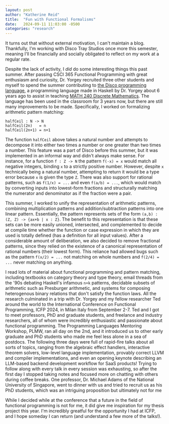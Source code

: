 ```yaml
---
layout: post
author: "Katherine Reid"
title:  "Fun with Functional Formalisms"
date:   2024-09-11 11:03:00 -0500
categories: "research"
---
```


It turns out that without external motivation, I can't maintain a blog. Thankfully, I'm working with Disco Tray Studios once more this semester, meaning I'll be financially and socially obligated to reflect on my work at a regular rate.

Despite the lack of activity, I _did_ do some interesting things this past summer. After passing CSCI 365 Functional Programming with great enthusiasm and curiosity, Dr. Yorgey recruited three other students and myself to spend the summer contributing to [the Disco programming language](https://github.com/disco-lang/disco), a programming language made in Haskell by Dr. Yorgey about 6 years ago to assist in teaching [MATH 240 Discrete Mathematics](https://hendrix-cs.github.io/math240). The language has been used in the classroom for 3 years now, but there are still many improvements to be made. Specifically, I worked on formalizing arithmetic pattern matching:

```disco
halfCeil : N -> N
halfCeil(2n)   = n
halfCeil(2n+1) = n+1
```

The function `halfCeil` above takes a natural number and attempts to decompose it into either two times a number or one greater than two times a number. This feature was a part of Disco before this summer, but it was implemented in an informal way and didn't always make sense. For instance, for a function `f : Z -> N` the pattern `f(-x) = x` would match all negative integers, binding `x` to a strictly positive number. However, despite `x` technically being a natural number, attempting to return it would be a type error because `x` is given the type `Z`. There was also support for rational patterns, such as `f(1/x) = ...` and even `f(a/b) = ...`, which would match by converting inputs into lowest-form fractions and structurally matching the numerator and denominator as if the fraction were a pair.

This summer, I worked to unify the representation of arithmetic patterns, combining multiplication patterns and addition/subtraction patterns into one linear pattern. Essentially, the pattern represents sets of the form `(a,b) : (Z, Z) -> {ax+b | x : Z}`. The benefit to this representation is that these sets can be more easily unioned, intersected, and complemented to decide at compile time whether the function or case expression in which they are used is totally defined (has a definition for all input values). After a considerable amount of deliberation, we also decided to remove fractional patterns, since they relied on the existence of a canonical representation of rational numbers (their lowest form). This reliance had allowed bugs such as the pattern `f(x/2) = ...` not matching on whole numbers and `f(2/4) = ...` never matching on anything.

I read lots of material about functional programming and pattern matching, including textbooks on category theory and type theory, email threads from the '90s debating Haskell's infamous `n+k` patterns, decidable subsets of arithmetic such as Presburger arithmetic, and systems for composing heterogenous binary relations that don't satisfy the function laws. All the research culminated in a trip with Dr. Yorgey and my fellow researcher Ted around the world to the International Conference on Functional Programming, ICFP 2024, in Milan Italy from September 2-7. Ted and I got to meet professors, PhD and graduate students, and freelance and industry researchers, all of whom were incredibly enthusiastic and passionate about functional programming. The Programming Languages Mentoring Workshop, PLMW, ran all day on the 2nd, and it introduced us to other early graduate and PhD students who made me feel less alone in a sea of postdocs. The following three days were full of rapid-fire talks about all sorts of topics, ranging from the algebraic effect handlers, interactive theorem solvers, low-level language implementation, provably correct LLVM and compiler implementations, and even an opening keynote describing an LLM-based backend development workflow for SaaS products! Trying to follow along with every talk in every session was exhausting, so after the first day I stopped taking notes and focused more on chatting with others during coffee breaks. One professor, Dr. Michael Adams of the National University of Singapore, went to dinner with us and tried to recruit us as his PhD students, which was an intriguing proposition but ultimately not for me

While I decided while at the conference that a future in the field of functional programming is not for me, it did give me inspiration for my thesis project this year. I'm incredibly greatful for the opportunity I had at ICFP, and I hope someday I can return (and understand a few more of the talks!).
